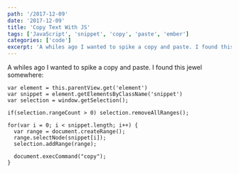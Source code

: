 ```yaml
---
path: '/2017-12-09'
date: '2017-12-09'
title: 'Copy Text With JS'
tags: ['JavaScript', 'snippet', 'copy', 'paste', 'ember']
categories: ['code']
excerpt: 'A whiles ago I wanted to spike a copy and paste. I found this jewel somewhere...'
---
```


A whiles ago I wanted to spike a copy and paste. I found this jewel somewhere:

```js{numberLines: true}
var element = this.parentView.get('element')
var snippet = element.getElementsByClassName('snippet')
var selection = window.getSelection();

if(selection.rangeCount > 0) selection.removeAllRanges();

for(var i = 0; i < snippet.length; i++) {
  var range = document.createRange();
  range.selectNode(snippet[i]);
  selection.addRange(range);

  document.execCommand("copy");
}
```
